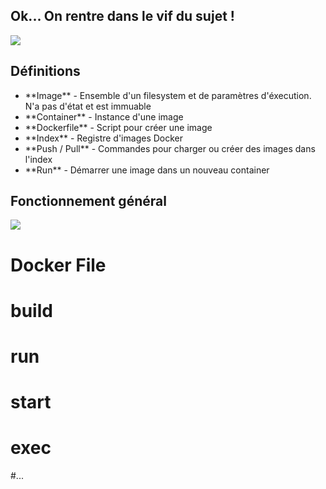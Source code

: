 ## Ok... On rentre dans le vif du sujet !
![](data/pratique/pratique.gif)


## Définitions
* <!-- .element: class="fragment" -->**Image** - Ensemble d'un filesystem et de paramètres d'éxecution. N'a pas d'état et est immuable
* <!-- .element: class="fragment" -->**Container** - Instance d'une image
* <!-- .element: class="fragment" -->**Dockerfile** - Script pour créer une image
* <!-- .element: class="fragment" -->**Index** - Registre d'images Docker
* <!-- .element: class="fragment" -->**Push / Pull** - Commandes pour charger ou créer des images dans l'index
* <!-- .element: class="fragment" -->**Run** - Démarrer une image dans un nouveau container


## Fonctionnement général
![](data/comment/basics-of-docker-system.png)


# Docker File


# build


# run


# start


# exec


#...
